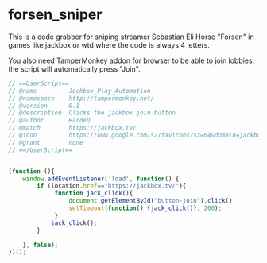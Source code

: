 ﻿# forsen_sniper

This is a code grabber for sniping streamer Sebastian Eli Horse "Forsen" in games like jackbox or wtd where the code is always 4 letters. 


You also need TamperMonkey addon for browser to be able to join lobbies, the script will automatically press "Join".

```javascript
// ==UserScript==
// @name         Jackbox_Play_Automation
// @namespace    http://tampermonkey.net/
// @version      0.1
// @description  Clicks the jackbox join button
// @author       HardeQ
// @match        https://jackbox.tv/
// @icon         https://www.google.com/s2/favicons?sz=64&domain=jackbox.tv
// @grant        none
// ==/UserScript==


(function (){
    window.addEventListener('load', function() {
        if (location.href=="https://jackbox.tv/"){
             function jack_click(){
                 document.getElementById("button-join").click();
                 setTimeout(function() {jack_click()}, 200);
             }
            jack_click();
        }

    }, false);
})();
```
